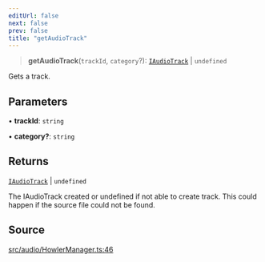 ```yaml
---
editUrl: false
next: false
prev: false
title: "getAudioTrack"
---
```


> **getAudioTrack**(`trackId`, `category`?): [`IAudioTrack`](/api/interfaces/iaudiotrack/) \| `undefined`

Gets a track.

## Parameters

• **trackId**: `string`

• **category?**: `string`

## Returns

[`IAudioTrack`](/api/interfaces/iaudiotrack/) \| `undefined`

The IAudioTrack created or undefined if not able to create track.
This could happen if the source file could not be found.

## Source

[src/audio/HowlerManager.ts:46](https://github.com/relishinc/dill-pixel/blob/c79d8e8552aaa0f13a29535c819ae67d025b4669/src/audio/HowlerManager.ts#L46)
